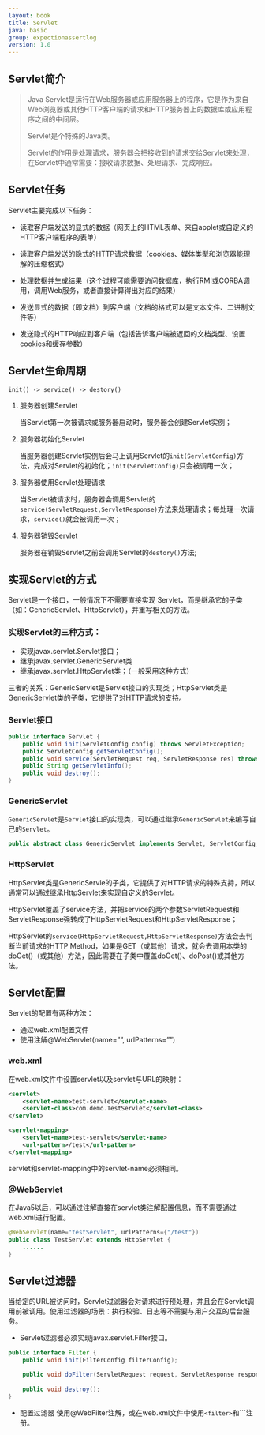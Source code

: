 ```yaml
---
layout: book
title: Servlet
java: basic
group: expectionassertlog
version: 1.0
---
```


## Servlet简介
> Java Servlet是运行在Web服务器或应用服务器上的程序，它是作为来自Web浏览器或其他HTTP客户端的请求和HTTP服务器上的数据库或应用程序之间的中间层。
>
> Servlet是个特殊的Java类。
>
> Servlet的作用是处理请求，服务器会把接收到的请求交给Servlet来处理，在Servlet中通常需要：接收请求数据、处理请求、完成响应。

## Servlet任务

Servlet主要完成以下任务：

- 读取客户端发送的显式的数据（网页上的HTML表单、来自applet或自定义的HTTP客户端程序的表单）

- 读取客户端发送的隐式的HTTP请求数据（cookies、媒体类型和浏览器能理解的压缩格式）

- 处理数据并生成结果（这个过程可能需要访问数据库，执行RMI或CORBA调用，调用Web服务，或者直接计算得出对应的结果）

- 发送显式的数据（即文档）到客户端（文档的格式可以是文本文件、二进制文件等）

- 发送隐式的HTTP响应到客户端（包括告诉客户端被返回的文档类型、设置cookies和缓存参数）


## Servlet生命周期
```shell
init() -> service() -> destory()
```
1. 服务器创建Servlet

   当Servlet第一次被请求或服务器启动时，服务器会创建Servlet实例；

2. 服务器初始化Servlet

   当服务器创建Servlet实例后会马上调用Servlet的`init(ServletConfig)`方法，完成对Servlet的初始化；`init(ServletConfig)`只会被调用一次；

3. 服务器使用Servlet处理请求

   当Servlet被请求时，服务器会调用Servlet的`service(ServletRequest,ServletResponse)`方法来处理请求；每处理一次请求，`service()`就会被调用一次；

4. 服务器销毁Servlet

   服务器在销毁Servlet之前会调用Servlet的`destory()`方法;


## 实现Servlet的方式

Servlet是一个接口，一般情况下不需要直接实现 Servlet，而是继承它的子类（如：GenericServlet、HttpServlet），并重写相关的方法。

### 实现Servlet的三种方式：
* 实现javax.servlet.Servlet接口；
* 继承javax.servlet.GenericServlet类
* 继承javax.servlet.HttpServlet类；（一般采用这种方式）

 三者的关系：GenericServlet是Servlet接口的实现类；HttpServlet类是GenericServlet类的子类，它提供了对HTTP请求的支持。


### Servlet接口

```java
public interface Servlet {
	public void init(ServletConfig config) throws ServletException;
	public ServletConfig getServletConfig();
	public void service(ServletRequest req, ServletResponse res) throws ServletException, IOException;
	public String getServletInfo();
	public void destroy();
}
```

### GenericServlet

`GenericServlet`是`Servlet`接口的实现类，可以通过继承`GenericServlet`来编写自己的`Servlet`。
```java
public abstract class GenericServlet implements Servlet, ServletConfig, java.io.Serializable {......}
```

### HttpServlet

HttpServlet类是GenericServle的子类，它提供了对HTTP请求的特殊支持，所以通常可以通过继承HttpServlet来实现自定义的Servlet。

HttpServlet覆盖了service方法，并把service的两个参数ServletRequest和ServletResponse强转成了HttpServletRequest和HttpServletResponse；

HttpServlet的`service(HttpServletRequest,HttpServletResponse)`方法会去判断当前请求的HTTP Method，如果是GET（或其他）请求，就会去调用本类的doGet()（或其他）方法，因此需要在子类中覆盖doGet()、doPost()或其他方法。


## Servlet配置

Servlet的配置有两种方法：

- 通过web.xml配置文件
- 使用注解@WebServlet(name=””, urlPatterns=””)

### web.xml

在web.xml文件中设置servlet以及servlet与URL的映射：

```xml
<servlet>
    <servlet-name>test-servlet</servlet-name>
    <servlet-class>com.demo.TestServlet</servlet-class>
</servlet>

<servlet-mapping>
    <servlet-name>test-servlet</servlet-name>
    <url-pattern>/test</url-pattern>
</servlet-mapping>

```

servlet和servlet-mapping中的servlet-name必须相同。

### @WebServlet

在Java5以后，可以通过注解直接在servlet类注解配置信息，而不需要通过web.xml进行配置。

```java
@WebServlet(name="testServlet", urlPatterns={"/test"})
public class TestServlet extends HttpServlet {
    ......
}
```

## Servlet过滤器
当给定的URL被访问时，Servlet过滤器会对请求进行预处理，并且会在Servlet调用前被调用。使用过滤器的场景：执行校验、日志等不需要与用户交互的后台服务。

- Servlet过滤器必须实现javax.servlet.Filter接口。

```java
public interface Filter {
    public void init(FilterConfig filterConfig); 

    public void doFilter(ServletRequest request, ServletResponse response, FilterChain chain); //用来实现逻辑任务
    
    public void destroy();
}
```

- 配置过滤器
使用@WebFilter注解，或在web.xml文件中使用`<filter>`和`<filter-mapping>``注册。
